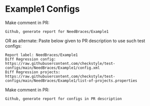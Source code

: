 # Example1 Configs
Make comment in PR:
```
Github, generate report for NeedBraces/Example1
```
OR as alternate:
Paste below given to PR description to use such test configs:
```
Report label: NeedBraces/Example1
Diff Regression config: https://raw.githubusercontent.com/checkstyle/test-configs/main/NeedBraces/Example1/config.xml
Diff Regression projects: https://raw.githubusercontent.com/checkstyle/test-configs/main/NeedBraces/Example1/list-of-projects.properties
```
Make comment in PR:
```
Github, generate report for configs in PR description
```
